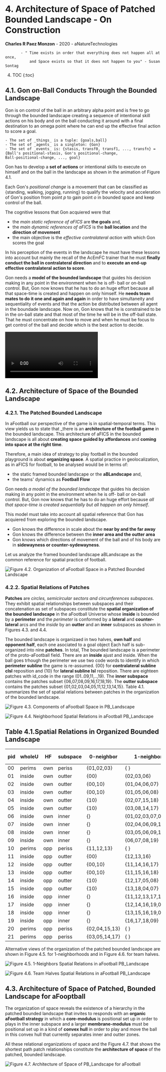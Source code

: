 # 4. Architecture of Space of Patched Bounded Landscape - On Construction 
**Charles R Paez Monzon** - 2020 - aNatureTechnologies

           - " Time exists in order that everything does not happen all at once, 
               and Space exists so that it does not happen to you" - Susan Sontag
        
4. TOC
{:toc}

## 4.1. Gon on-Ball Conducts Through the Bounded Landscape
Gon is on control of the ball in an arbitrary alpha point and is free to go through the bounded landscape creating a 
sequence of intentional skill actions on his body and on the ball conducting it around with a final destination to an omega 
point where he can end up the effective final action to score a goal.

    - The set of _things_ is a tuple: {goals,ball}
    - The set of _agents_ is a singleton: {Gon}
    - The set of _events_ is: {stasis, transf0, transf1, ..., transfn} = {Ball's positional-stasis, Gon's positional-change,
    Ball-positional-change, ..., goal}

Gon has to develop a **set of actions** or intentional skills to execute on himself and on the ball in the landscape as shown
in the animation of Figure 4.1.

Each Gon's _positional change_ is a movement that can be classified as {standing, walking, jogging, running} to qualify the 
velocity and acceleration of Gon's position from point _p_ to gain point _o_ in bounded space and keep control of the ball.

The cognitive lessons that Gon acquiered were that
- the _main static reference of aFICS_ are **the goals** and, 
- the _main dynamic references of aFICS_ is the **ball location** and the **direction of movement**
- the main objective is the _effective contralateral action_ with which Gon scores the goal

In his perception of the events in the landscape he must have these lessons into account but mainly the recall of the AcEmFC
trainer that he must **finally conduct the ball in contralateral direction** and to **execute an end-up effective 
contralateral action to score**.

Gon needs a **model of the bounded landscape** that guides his decision making in any point in the environment when he is off-
ball or on-ball control. But, Gon now knows that he has to do an huge effort because all that space-time is created and happen
on only himself. He **needs team mates to do it one and again and again** in order to have simultaneity and sequentiality of
events and that the action be distributed between all agent in the boundade landscape. Now on, Gon knows that he is
constrained to be in the on-ball state and that most of the time he will be in the off-ball state. That he must concentrate on
how to move and when he must be focus to get control of the ball and decide which is the best action to decide.

![](/images/Gon1inUL-v1.mp4 "Figure 4.1. Animation: Gon on-ball Control on the Bounded Landscape")

## 4.2. Architecture of Space of the Bounded Landscape
### 4.2.1. The Patched Bounded Landscape
In aFootball our perspective of the game is in spatial-temporal terms. This view yields us to state that _there is an
**architecture of the football game** in the bounded landscape. This architecture of aFICS in the bounded landscape is all
about **creating space guided by affordances** and **coming into space at the right time**. 

Therefore, a main idea of strategy to play football in the bounded playground is about **organizing space**. A spatial
practice in geolocalization, as in aFICS for football, to be analysed would be in terms of:
- the static framed bounded landscape or the **aBLandscape** and,
- the teams' dynamics as **Football Flow**

Gon needs _a model of the bounded landscape_ that guides his decision making in any point in the environment when he is off-
ball or on-ball control. But, Gon now knows that he has to do an huge effort because _all that space-time is created 
sequentially but all happen on only himself_.

This model must take into account all spatial reference that Gon has acquiered from exploring the bounded landscape. 
- Gon knows the difference in scale about the **near by and the far away**
- Gon knows the difference between the **inner area and the outter area**
- Gon knows which directions of movement of the ball and of his body are in **sidewayness or counter-sydewayness**.

Let us analyze the framed bounded landscape aBLandscape as the common reference for spatial practice of football.

![](/images/landscapeaB.png "Figure 4.2. Organization of aFootball Space in a Patched Bounded Landscape")

### 4.2.2. Spatial Relations of Patches

**Patches** are _circles, semicircular sectors and circunferences subspaces_. They exhibit spatial relationships between
subspaces and their concatenation as set of subspaces constitute the **spatial organization of the bounded landscape** in the
aFootball Universe whose **inside** is bounded by a **perimeter** and the *perimeter* is conformed by a **lateral** and
**counter-lateral** arcs and the *inside* by an **outter** and an **inner** subspaces as shown in Figures 4.3. and 4.4.

The bounded landscape is organizaed in two halves, **own half** and **opponent half**, each one asociated to a goal object
Each half is sub-organized into nine **patches**. In total, The bounded landscape is a perimeter of the proto-aFootball field.
There are an **inside** ajust and inside. When the ball goes trhough the perimeter we use two code words to identify in which
**perimeter subline** the game is re-assumed. {00} for **contralateral subline clsl** reposition and {10} for **lateral
subline lsl** reposition. There are eighteen patches with id_code in the range (01..09,11,..,19). The **inner subspace** 
contains the patches subset {06,07,08,09,16,17,18,19}. The **outter subspace** contains  the patches subset
{01,02,03,04,05,11,12,13,14,15}. Table 4.1. summarizes the set of spatial relations between patches in the organization of the
bounded landscape.

![](/images/aBlandscape_whole_aFootball.png "Figure 4.3. Components of aFootball Space in PB_Landscape")

![](/images/Circos_aBlandscape_neighborhood.png "Figure 4.4. Neighborhood Spatial Relations in aFootball PB_Landscape")

## Table 4.1.Spatial Relations in Organized Bounded Landscape

|pid|wholeU| HF|subspace| 0-neighbor  |     1-neighbors   |        2-neighbors      |   3-neighbors  |4-neighbor|5-ne|
|---|------|---|--------|-------------|-------------------|-------------------------|----------------|----------|----|
| 00|perims|own| periss | {01,02,03}  |  {              } |      {              }   | {            } |   {  }   | {} | 
| 01|inside|own| outter |    {00}     |     {02,03,06}    |     {04,05,07,08,09}    |{14,15,17,18,19}|{12,13,16}|{11}|
| 02|inside|own| outter |   {00,10}   |    {01,04,06,07}  |   {03,08,09,15,18,19}   |{05,13,16,17,19}|{11,12,14}|{11}| 
| 03|inside|own| outter |   {00,10}   |    {01,05,06,08}  |   {02,07,09,14,17,19}   |{04,12,16,18,19}|{11,13,15}|{11}| 
| 04|inside|own| outter |    {10}     |    {02,07,15,18}  |   {01,06,09,13,16,19}   |{03,08,11,16,17}|  {05,12} |{14}| 
| 05|inside|own| outter |    {10}     |    {03,08,14,17}  |   {01,06,09,12,16,19}   |{02,07,11,16,18}|  {04,13} |{15}| 
| 06|inside|own| inner  |     {}      |{01,02,03,07,08,09}|    {04,05,17,18,19}     |{12,13,14,15,16}|    {11}  | {} | 
| 07|inside|own| inner  |     {}      |  {02,04,06,09,18} |  {01,03,08,13,15,16,19} | {05,11,12,17}  |    {14}  | {} | 
| 08|inside|own| inner  |     {}      |  {03,05,06,09,17} |  {01,02,07,12,14,16,19} | {04,11,13,18}  |    {15}  | {} | 
| 09|inside|own| inner  |     {}      |   {06,07,08,19}   |{01,02,03,04,05,16,17,18}|{11,12,13,14,15}|     {}   | {} | 
| 10|perims|opp| periss | {11,12,13}  |  {              } |      {              }   | {            } |   {  }   | {} |
| 11|inside|opp| outter |    {00}     |     {12,13,16}    |     {14,15,17,18,19}    |{04,05,07,08,09}|{02,03,06}|{01}|
| 12|inside|opp| outter |   {00,10}   |    {11,14,16,17}  |   {13,18,19,05,08,09}   |{15,03,06,07,09}|{01,02,04}|{01}| 
| 13|inside|opp| outter |   {00,10}   |    {11,15,16,18}  |   {12,17,19,04,07,09}   |{14,02,06,08,09}|{01,03,05}|{01}| 
| 14|inside|opp| outter |    {10}     |    {12,17,05,08}  |   {11,16,19,03,06,09}   |{13,18,01,06,07}|  {15,02} |{04}| 
| 15|inside|opp| outter |    {10}     |    {13,18,04,07}  |   {11,16,19,02,06,09}   |{12,17,01,06,08}|  {14,03} |{05}| 
| 16|inside|opp| inner  |     {}      |{11,12,13,17,18,19}|    {14,15,07,08,09}     |{02,03,04,05,06}|    {01}  | {} | 
| 17|inside|opp| inner  |     {}      |  {12,14,16,19,08} |  {11,13,18,03,05,06,09} | {15,01,02,07}  |    {04}  | {} | 
| 18|inside|opp| inner  |     {}      |  {13,15,16,19,07} |  {11,12,17,02,04,06,09} | {14,01,03,08}  |    {05}  | {} | 
| 19|inside|opp| inner  |     {}      |    {16,17,18,09}  |  {11,12,13,14,15,06,07} |{01,02,03,04,05}|     {}   | {} |
| 20|perims|opp| periss |{02,04,15,13}|  {              } |      {              }   | {            } |   {  }   | {} |
| 21|perims|opp| periss |{03,05,14,17}|  {              } |      {              }   | {            } |   {  }   | {} |

Alternative views of the organization of the patched bounded landscape are shown in Figure 4.5. for 1-neighborhoods and in 
Figure 4.6. for team halves.

![](/images/aFootball_1Neighborhood.png "Figure 4.5. 1-Neighbors Spatial Relations in aFootball PB_Landscape")

![](/images/aFootball_team_half.png "Figure 4.6. Team Halves Spatial Relations in aFootball PB_Landscape")

## 4.3. Architecture of Space of Patched, Bounded Landscape for aFooptball

The organization of space reveals the existence of a hierarchy in the patched bounded landscape that invites to responds
with an **organic aFootball strategy** in which a **core-modulus** is positional set up in order to plays in the inner
subspace and a larger **membrane-modulus** must be positional set up in a kind of **convex hull** in order to play and move 
the ball in this convex hull that currently separates inner and outter zones.

All these relational organizations of space and the Figure 4.7. that shows the shortest path patch relationships constitute
the **architecture of space** of the patched, bounded landscape.

![](/images/aFootball_KSpace_Architecture.png "Figure 4.7. Architecture of Space of PB_Landscape for aFootball")

